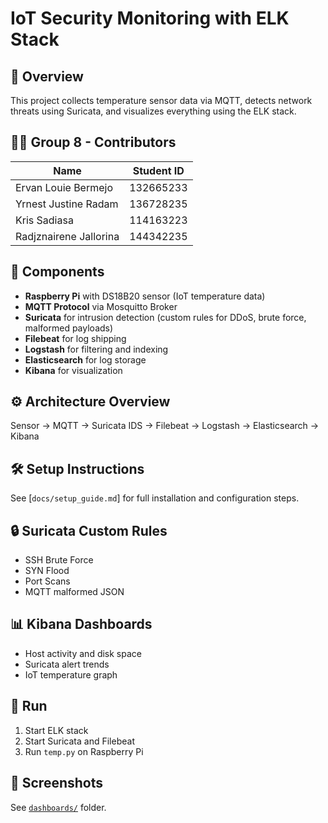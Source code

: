 # IoT Security Monitoring with ELK Stack

## 📌 Overview
This project collects temperature sensor data via MQTT, detects network threats using Suricata, and visualizes everything using the ELK stack.

## 👨‍💻 Group 8 - Contributors

| Name                    | Student ID   |
|-------------------------|--------------|
| Ervan Louie Bermejo     | 132665233    |
| Yrnest Justine Radam    | 136728235    |
| Kris Sadiasa            | 114163223    |
| Radjznairene Jallorina  | 144342235    |

## 🧩 Components
- **Raspberry Pi** with DS18B20 sensor (IoT temperature data)
- **MQTT Protocol** via Mosquitto Broker
- **Suricata** for intrusion detection (custom rules for DDoS, brute force, malformed payloads)
- **Filebeat** for log shipping
- **Logstash** for filtering and indexing
- **Elasticsearch** for log storage
- **Kibana** for visualization

## ⚙️ Architecture Overview
Sensor → MQTT → Suricata IDS → Filebeat → Logstash → Elasticsearch → Kibana

## 🛠️ Setup Instructions
See [`docs/setup_guide.md`] for full installation and configuration steps.

## 🔒 Suricata Custom Rules
- SSH Brute Force
- SYN Flood
- Port Scans
- MQTT malformed JSON

## 📊 Kibana Dashboards
- Host activity and disk space
- Suricata alert trends
- IoT temperature graph

## 🚀 Run
1. Start ELK stack
2. Start Suricata and Filebeat
3. Run `temp.py` on Raspberry Pi

## 📸 Screenshots
See [`dashboards/`](dashboards/) folder.
